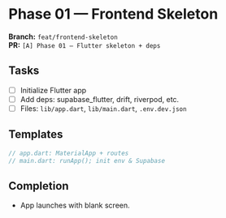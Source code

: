 # Phase 01 — Frontend Skeleton

**Branch:** `feat/frontend-skeleton`  
**PR:** `[A] Phase 01 — Flutter skeleton + deps`

## Tasks
- [ ] Initialize Flutter app
- [ ] Add deps: supabase_flutter, drift, riverpod, etc.
- [ ] Files: `lib/app.dart`, `lib/main.dart`, `.env.dev.json`

## Templates
```dart
// app.dart: MaterialApp + routes
// main.dart: runApp(); init env & Supabase
```

## Completion
- App launches with blank screen.

